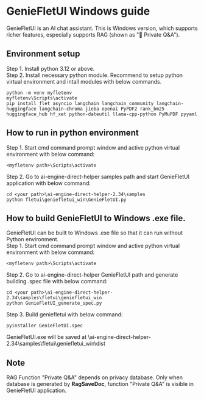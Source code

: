 # GenieFletUI Windows guide

GenieFletUI is an AI chat assistant. This is Windows version, which supports richer features, especially supports RAG (shown as "🤖 Private Q&A").

## Environment setup

Step 1. Install python 3.12 or above.<br>
Step 2. Install necessary python module. Recommend to setup python virtual environment and intall modules with below commands.<br>
```
python -m venv myfletenv
myfletenv\Scripts\activate
pip install flet asyncio langchain langchain_community langchain-huggingface langchain-chroma jieba openai PyPDF2 rank_bm25 huggingface_hub hf_xet python-dateutil llama-cpp-python PyMuPDF pyyaml
```

## How to run in python environment

Step 1. Start cmd command prompt window and active python virtual environment with below command:
```
<myfletenv path>\Scripts\activate
```
Step 2. Go to ai-engine-direct-helper samples path and start GenieFletUI application with below command:
```
cd <your path>\ai-engine-direct-helper-2.34\samples
python fletui\geniefletui_win\GenieFletUI.py
```

## How to build GenieFletUI to Windows .exe file.

GenieFletUI can be built to Windows .exe file so that it can run without Python environment.<br>
Step 1. Start cmd command prompt window and active python virtual environment with below command:
```
<myfletenv path>\Scripts\activate
```
Step 2. Go to ai-engine-direct-helper GenieFletUI path and generate building .spec file with below command:
```
cd <your path>\ai-engine-direct-helper-2.34\samples\fletui\geniefletui_win
python GenieFletUI_generate_spec.py
```
Step 3. Build geniefletui with below command:
```
pyinstaller GenieFletUI.spec
```
GenieFletUI.exe will be saved at <your path>\ai-engine-direct-helper-2.34\samples\fletui\geniefletui_win\dist <br>

## Note

RAG Function "Private Q&A" depends on privacy database. Only when database is generated by **RagSaveDoc**, function "Private Q&A" is visible in GenieFletUI application.
